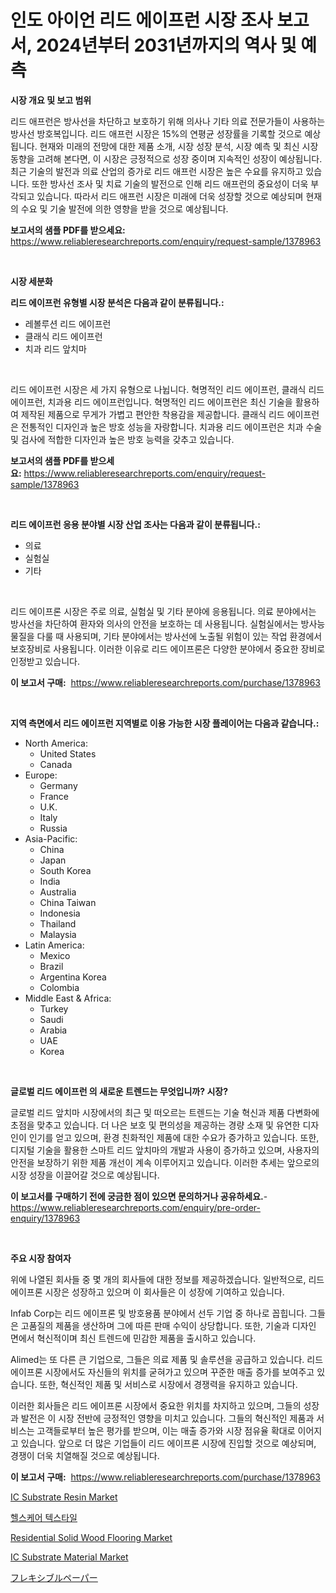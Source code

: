 <p><h1>인도 아이언 리드 에이프런 시장 조사 보고서, 2024년부터 2031년까지의 역사 및 예측</h1></p><p><strong>시장 개요 및 보고 범위</strong></p>
<p><p>리드 애프런은 방사선을 차단하고 보호하기 위해 의사나 기타 의료 전문가들이 사용하는 방사선 방호복입니다. 리드 애프런 시장은 15%의 연평균 성장률을 기록할 것으로 예상됩니다. 현재와 미래의 전망에 대한 제품 소개, 시장 성장 분석, 시장 예측 및 최신 시장 동향을 고려해 본다면, 이 시장은 긍정적으로 성장 중이며 지속적인 성장이 예상됩니다. 최근 기술의 발전과 의료 산업의 증가로 리드 애프런 시장은 높은 수요를 유지하고 있습니다. 또한 방사선 조사 및 치료 기술의 발전으로 인해 리드 애프런의 중요성이 더욱 부각되고 있습니다. 따라서 리드 애프런 시장은 미래에 더욱 성장할 것으로 예상되며 현재의 수요 및 기술 발전에 의한 영향을 받을 것으로 예상됩니다.</p></p>
<p><strong>보고서의 샘플 PDF를 받으세요:</strong> <a href="https://www.reliableresearchreports.com/enquiry/request-sample/1378963">https://www.reliableresearchreports.com/enquiry/request-sample/1378963</a></p>
<p>&nbsp;</p>
<p><strong>시장 세분화</strong></p>
<p><strong>리드 에이프런 유형별 시장 분석은 다음과 같이 분류됩니다.:</strong></p>
<p><ul><li>레볼루션 리드 에이프런</li><li>클래식 리드 에이프런</li><li>치과 리드 앞치마</li></ul></p>
<p>&nbsp;</p>
<p><p>리드 에이프런 시장은 세 가지 유형으로 나뉩니다. 혁명적인 리드 에이프런, 클래식 리드 에이프런, 치과용 리드 에이프런입니다. 혁명적인 리드 에이프런은 최신 기술을 활용하여 제작된 제품으로 무게가 가볍고 편안한 착용감을 제공합니다. 클래식 리드 에이프런은 전통적인 디자인과 높은 방호 성능을 자랑합니다. 치과용 리드 에이프런은 치과 수술 및 검사에 적합한 디자인과 높은 방호 능력을 갖추고 있습니다.</p></p>
<p><strong>보고서의 샘플 PDF를 받으세요:</strong>&nbsp;<a href="https://www.reliableresearchreports.com/enquiry/request-sample/1378963">https://www.reliableresearchreports.com/enquiry/request-sample/1378963</a></p>
<p>&nbsp;</p>
<p><strong> 리드 에이프런 응용 분야별 시장 산업 조사는 다음과 같이 분류됩니다.:</strong></p>
<p><ul><li>의료</li><li>실험실</li><li>기타</li></ul></p>
<p>&nbsp;</p>
<p><p>리드 에이프론 시장은 주로 의료, 실험실 및 기타 분야에 응용됩니다. 의료 분야에서는 방사선을 차단하여 환자와 의사의 안전을 보호하는 데 사용됩니다. 실험실에서는 방사능 물질을 다룰 때 사용되며, 기타 분야에서는 방사선에 노출될 위험이 있는 작업 환경에서 보호장비로 사용됩니다. 이러한 이유로 리드 에이프론은 다양한 분야에서 중요한 장비로 인정받고 있습니다.</p></p>
<p><strong>이 보고서 구매:</strong>&nbsp; <a href="https://www.reliableresearchreports.com/purchase/1378963">https://www.reliableresearchreports.com/purchase/1378963</a></p>
<p>&nbsp;</p>
<p><strong>지역 측면에서 리드 에이프런 지역별로 이용 가능한 시장 플레이어는 다음과 같습니다.:</strong></p>
<p><ul>
    <li>
        North America:
        <ul>
            <li>United States</li>
            <li>Canada</li>
        </ul>
    </li>
    <li>
        Europe:
        <ul>
            <li>Germany</li>
            <li>France</li>
            <li>U.K.</li>
            <li>Italy</li>
            <li>Russia</li>
        </ul>
    </li>
    <li>
        Asia-Pacific:
        <ul>
            <li>China</li>
            <li>Japan</li>
            <li>South Korea</li>
            <li>India</li>
            <li>Australia</li>
            <li>China Taiwan</li>
            <li>Indonesia</li>
            <li>Thailand</li>
            <li>Malaysia</li>
        </ul>
    </li>
    <li>
        Latin America:
        <ul>
            <li>Mexico</li>
            <li>Brazil</li>
            <li>Argentina Korea</li>
            <li>Colombia</li>
        </ul>
    </li>
    <li>
        Middle East & Africa:
        <ul>
            <li>Turkey</li>
            <li>Saudi</li>
            <li>Arabia</li>
            <li>UAE</li>
            <li>Korea</li>
        </ul>
    </li>
    </ul></p>
<p>&nbsp;</p>
<p><strong>글로벌 리드 에이프런 의 새로운 트렌드는 무엇입니까? 시장?</strong></p>
<p><p>글로벌 리드 앞치마 시장에서의 최근 및 떠오르는 트렌드는 기술 혁신과 제품 다변화에 초점을 맞추고 있습니다. 더 나은 보호 및 편의성을 제공하는 경량 소재 및 유연한 디자인이 인기를 얻고 있으며, 환경 친화적인 제품에 대한 수요가 증가하고 있습니다. 또한, 디지털 기술을 활용한 스마트 리드 앞치마의 개발과 사용이 증가하고 있으며, 사용자의 안전을 보장하기 위한 제품 개선이 계속 이루어지고 있습니다. 이러한 추세는 앞으로의 시장 성장을 이끌어갈 것으로 예상됩니다.</p></p>
<p><strong>이 보고서를 구매하기 전에 궁금한 점이 있으면 문의하거나 공유하세요.</strong>- <a href="https://www.reliableresearchreports.com/enquiry/pre-order-enquiry/1378963">https://www.reliableresearchreports.com/enquiry/pre-order-enquiry/1378963</a></p>
<p>&nbsp;</p>
<p><strong>주요 시장 참여자</strong></p>
<p><p>위에 나열된 회사들 중 몇 개의 회사들에 대한 정보를 제공하겠습니다. 일반적으로, 리드 에이프론 시장은 성장하고 있으며 이 회사들은 이 성장에 기여하고 있습니다.</p><p>Infab Corp는 리드 에이프론 및 방호용품 분야에서 선두 기업 중 하나로 꼽힙니다. 그들은 고품질의 제품을 생산하며 그에 따른 판매 수익이 상당합니다. 또한, 기술과 디자인 면에서 혁신적이며 최신 트렌드에 민감한 제품을 출시하고 있습니다.</p><p>Alimed는 또 다른 큰 기업으로, 그들은 의료 제품 및 솔루션을 공급하고 있습니다. 리드 에이프론 시장에서도 자신들의 위치를 굳혀가고 있으며 꾸준한 매출 증가를 보여주고 있습니다. 또한, 혁신적인 제품 및 서비스로 시장에서 경쟁력을 유지하고 있습니다.</p><p>이러한 회사들은 리드 에이프론 시장에서 중요한 위치를 차지하고 있으며, 그들의 성장과 발전은 이 시장 전반에 긍정적인 영향을 미치고 있습니다. 그들의 혁신적인 제품과 서비스는 고객들로부터 높은 평가를 받으며, 이는 매출 증가와 시장 점유율 확대로 이어지고 있습니다. 앞으로 더 많은 기업들이 리드 에이프론 시장에 진입할 것으로 예상되며, 경쟁이 더욱 치열해질 것으로 예상됩니다.</p></p>
<p><strong>이 보고서 구매:</strong>&nbsp;&nbsp;<a href="https://www.reliableresearchreports.com/purchase/1378963">https://www.reliableresearchreports.com/purchase/1378963</a></p>
<p><p><a href="https://github.com/FassouRP/Market-Research-Report-List-3/blob/main/ic-substrate-resin-market.md">IC Substrate Resin Market</a></p><p><a href="https://github.com/mpodehpw07370073/Market-Research-Report-List-1/blob/main/4078821910.md">헬스케어 텍스타일</a></p><p><a href="https://issuu.com/reportprime-2/docs/residential-solid-wood-flooring-market-size-2030.p">Residential Solid Wood Flooring Market</a></p><p><a href="https://github.com/rahu1506/Market-Research-Report-List-3/blob/main/ic-substrate-material-market.md">IC Substrate Material Market</a></p><p><a href="https://github.com/nxboeu02965442/Market-Research-Report-List-1/blob/main/70008031308.md">フレキシブルペーパー</a></p></p>
